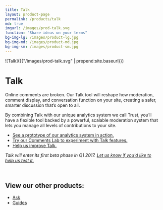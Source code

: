 ```yaml
---
title: Talk
layout: product-page
permalink: /products/talk
md: true
imgurl: /images/prod-talk.svg
function: "Share ideas on your terms"
bg-img-lg: /images/product-lg.jpg
bg-img-md: /images/product-md.jpg
bg-img-sm: /images/product-sm.jpg
---
```


![Talk]({{"/images/prod-talk.svg" | prepend:site.baseurl}})

# Talk 

Online comments are broken. Our Talk tool will reshape how moderation, comment display, and conversation function on your site, creating a safer, smarter discussion that’s open to all.

By combining Talk with our unique analytics system we call Trust, you’ll have a flexible tool backed by a powerful, scalable moderation system that lets you manage all levels of contributions to your site.

* [See a prototype of our analytics system in action.](https://youtu.be/pP7Rr12j4QY?t=21m30s)
* [Try our Comments Lab to experiment with Talk features.](https://lab.coralproject.net)
* [Help us improve Talk.](/contribute.html#help-us-improve-talk)

*Talk will enter its first beta phase in Q1 2017. [Let us know if you'd like to help us test it.](https://coralproject.net/contact.html)*

&nbsp; 
&nbsp; 


## View our other products:
* [Ask](/products/ask.html)
* [Guides](/products/guides.html)
